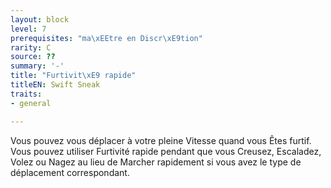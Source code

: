 ```yaml
---
layout: block
level: 7
prerequisites: "ma\xEEtre en Discr\xE9tion"
rarity: C
source: ??
summary: '-'
title: "Furtivit\xE9 rapide"
titleEN: Swift Sneak
traits:
- general

---
```


<p>Vous pouvez vous déplacer à votre pleine Vitesse quand vous Êtes furtif. Vous pouvez utiliser Furtivité rapide pendant que vous Creusez, Escaladez, Volez ou Nagez au lieu de Marcher rapidement si vous avez le type de déplacement correspondant.</p>